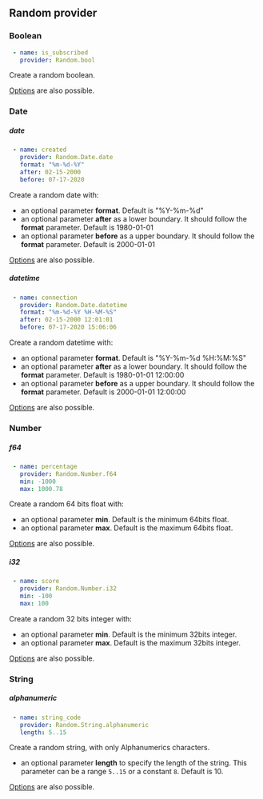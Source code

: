 Random provider
------

### Boolean
```yaml
 - name: is_subscribed
   provider: Random.bool
```
Create a random boolean.

[Options](../options.md) are also possible.

### Date
##### date
```yaml
 - name: created
   provider: Random.Date.date
   format: "%m-%d-%Y"
   after: 02-15-2000
   before: 07-17-2020
```
Create a random date with:

- an optional parameter **format**. Default is "%Y-%m-%d"
- an optional parameter **after** as a lower boundary. It should follow the **format** parameter. Default is 1980-01-01
- an optional parameter **before** as a upper boundary. It should follow the **format** parameter. Default is 2000-01-01

[Options](../options.md) are also possible.

##### datetime
```yaml
 - name: connection
   provider: Random.Date.datetime
   format: "%m-%d-%Y %H-%M-%S"
   after: 02-15-2000 12:01:01
   before: 07-17-2020 15:06:06
```
Create a random datetime with:

- an optional parameter **format**. Default is "%Y-%m-%d %H:%M:%S"
- an optional parameter **after** as a lower boundary. It should follow the **format** parameter. Default is 1980-01-01 12:00:00
- an optional parameter **before** as a upper boundary. It should follow the **format** parameter. Default is 2000-01-01 12:00:00

[Options](../options.md) are also possible.

### Number
##### f64
```yaml
 - name: percentage
   provider: Random.Number.f64
   min: -1000
   max: 1000.78
```
Create a random 64 bits float with:

- an optional parameter **min**. Default is the minimum 64bits float.
- an optional parameter **max**. Default is the maximum 64bits float.

[Options](../options.md) are also possible.

##### i32
```yaml
 - name: score
   provider: Random.Number.i32
   min: -100
   max: 100
```
Create a random 32 bits integer with:

- an optional parameter **min**. Default is the minimum 32bits integer.
- an optional parameter **max**. Default is the maximum 32bits integer.

[Options](../options.md) are also possible.

### String
##### alphanumeric
```yaml
 - name: string_code
   provider: Random.String.alphanumeric
   length: 5..15
```
Create a random string, with only Alphanumerics characters.

- an optional parameter **length** to specify the length of the string. This parameter can be a range `5..15` or a constant `8`. Default is 10.

[Options](../options.md) are also possible.